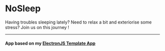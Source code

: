 # NoSleep

Having troubles sleeping lately? Need to relax a bit and exteriorise some stress? Join us on this journey !


---


#### App based on my [ElectronJS Template App](https://github.com/TheNolle/ElectronJS-Template-App)